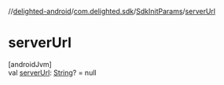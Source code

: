 //[delighted-android](../../../index.md)/[com.delighted.sdk](../index.md)/[SdkInitParams](index.md)/[serverUrl](server-url.md)

# serverUrl

[androidJvm]\
val [serverUrl](server-url.md): [String](https://kotlinlang.org/api/latest/jvm/stdlib/kotlin/-string/index.html)? = null
